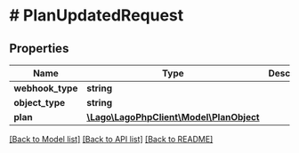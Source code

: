 # # PlanUpdatedRequest

## Properties

Name | Type | Description | Notes
------------ | ------------- | ------------- | -------------
**webhook_type** | **string** |  |
**object_type** | **string** |  |
**plan** | [**\Lago\LagoPhpClient\Model\PlanObject**](PlanObject.md) |  |

[[Back to Model list]](../../README.md#models) [[Back to API list]](../../README.md#endpoints) [[Back to README]](../../README.md)
